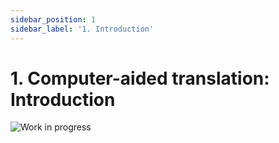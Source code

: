 ```yaml
---
sidebar_position: 1
sidebar_label: '1. Introduction'
---
```


# 1. Computer-aided translation: Introduction

![Work in progress](/img/cat/wip.gif)
